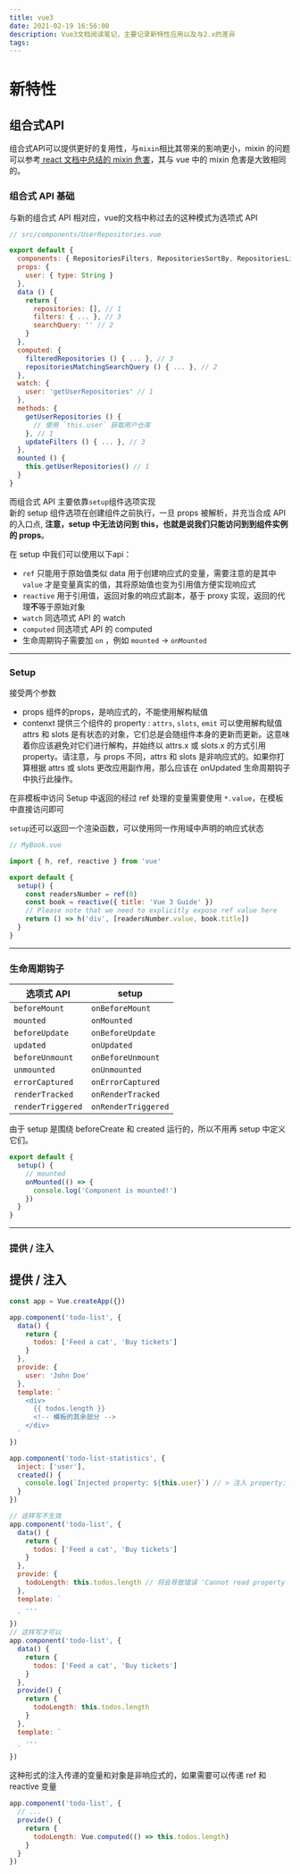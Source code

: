 ```yaml
---
title: vue3
date: 2021-02-19 16:56:00
description: Vue3文档阅读笔记，主要记录新特性应用以及与2.x的差异
tags:
---
```


# 新特性
## 组合式API
组合式API可以提供更好的复用性，与`mixin`相比其带来的影响更小，mixin 的问题可以参考[ react 文档中总结的 mixin 危害](https://zh-hans.reactjs.org/blog/2016/07/13/mixins-considered-harmful.html)，其与 vue 中的 mixin 危害是大致相同的。

### 组合式 API 基础
与新的组合式 API 相对应，vue的文档中称过去的这种模式为选项式 API
```js
// src/components/UserRepositories.vue

export default {
  components: { RepositoriesFilters, RepositoriesSortBy, RepositoriesList },
  props: {
    user: { type: String }
  },
  data () {
    return {
      repositories: [], // 1
      filters: { ... }, // 3
      searchQuery: '' // 2
    }
  },
  computed: {
    filteredRepositories () { ... }, // 3
    repositoriesMatchingSearchQuery () { ... }, // 2
  },
  watch: {
    user: 'getUserRepositories' // 1
  },
  methods: {
    getUserRepositories () {
      // 使用 `this.user` 获取用户仓库
    }, // 1
    updateFilters () { ... }, // 3
  },
  mounted () {
    this.getUserRepositories() // 1
  }
}
```
而组合式 API 主要依靠`setup`组件选项实现  
新的 setup 组件选项在创建组件之前执行，一旦 props 被解析，并充当合成 API 的入口点, **注意，setup 中无法访问到 this，也就是说我们只能访问到到组件实例的 props**。

在 setup 中我们可以使用以下api：  
* `ref` 只能用于原始值类似 data 用于创建响应式的变量，需要注意的是其中 `value` 才是变量真实的值，其将原始值也变为引用值方便实现响应式
* `reactive` 用于引用值，返回对象的响应式副本，基于 proxy 实现，返回的代理**不**等于原始对象
* `watch` 同选项式 API 的 watch
* `computed` 同选项式 API 的 computed
* 生命周期钩子需要加 `on` ，例如 `mounted` -> `onMounted`

--- 
### Setup
接受两个参数
* props 组件的props，是响应式的，不能使用解构赋值
* contenxt 提供三个组件的 property : `attrs`, `slots`, `emit` 可以使用解构赋值
attrs 和 slots 是有状态的对象，它们总是会随组件本身的更新而更新。这意味着你应该避免对它们进行解构，并始终以 attrs.x 或 slots.x 的方式引用 property。请注意，与 props 不同，attrs 和 slots 是非响应式的。如果你打算根据 attrs 或 slots 更改应用副作用，那么应该在 onUpdated 生命周期钩子中执行此操作。

在非模板中访问 Setup 中返回的经过 ref 处理的变量需要使用 `*.value`，在模板中直接访问即可  

`setup`还可以返回一个渲染函数，可以使用同一作用域中声明的响应式状态
```js
// MyBook.vue

import { h, ref, reactive } from 'vue'

export default {
  setup() {
    const readersNumber = ref(0)
    const book = reactive({ title: 'Vue 3 Guide' })
    // Please note that we need to explicitly expose ref value here
    return () => h('div', [readersNumber.value, book.title])
  }
}
```

---
### 生命周期钩子
选项式 API | setup
-|-
`beforeMount`|`onBeforeMount`
`mounted`|`onMounted`
`beforeUpdate`|`onBeforeUpdate`
`updated`|`onUpdated`
`beforeUnmount`|`onBeforeUnmount`
`unmounted`|`onUnmounted`
`errorCaptured`|`onErrorCaptured`
`renderTracked`|`onRenderTracked`
`renderTriggered`|`onRenderTriggered`

由于 setup 是围绕 beforeCreate 和 created 运行的，所以不用再 setup 中定义它们。

```js
export default {
  setup() {
    // mounted
    onMounted(() => {
      console.log('Component is mounted!')
    })
  }
}
```

---
### 提供 / 注入


## 提供 / 注入
```js
const app = Vue.createApp({})

app.component('todo-list', {
  data() {
    return {
      todos: ['Feed a cat', 'Buy tickets']
    }
  },
  provide: {
    user: 'John Doe'
  },
  template: `
    <div>
      {{ todos.length }}
      <!-- 模板的其余部分 -->
    </div>
  `
})

app.component('todo-list-statistics', {
  inject: ['user'],
  created() {
    console.log(`Injected property: ${this.user}`) // > 注入 property: John Doe
  }
})
```

```js
// 这样写不生效
app.component('todo-list', {
  data() {
    return {
      todos: ['Feed a cat', 'Buy tickets']
    }
  },
  provide: {
    todoLength: this.todos.length // 将会导致错误 'Cannot read property 'length' of undefined`
  },
  template: `
    ...
  `
})
// 这样写才可以
app.component('todo-list', {
  data() {
    return {
      todos: ['Feed a cat', 'Buy tickets']
    }
  },
  provide() {
    return {
      todoLength: this.todos.length
    }
  },
  template: `
    ...
  `
})
```

这种形式的注入传递的变量和对象是非响应式的，如果需要可以传递 ref 和 reactive 变量

```js
app.component('todo-list', {
  // ...
  provide() {
    return {
      todoLength: Vue.computed(() => this.todos.length)
    }
  }
})
```



